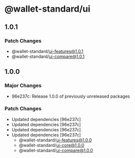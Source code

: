 # @wallet-standard/ui

## 1.0.1

### Patch Changes

- @wallet-standard/ui-features@1.0.1
- @wallet-standard/ui-compare@1.0.1

## 1.0.0

### Major Changes

- 96e237c: Release 1.0.0 of previously unreleased packages

### Patch Changes

- Updated dependencies [96e237c]
- Updated dependencies [96e237c]
- Updated dependencies [96e237c]
- Updated dependencies [96e237c]
    - @wallet-standard/ui-features@1.0.0
    - @wallet-standard/ui-core@1.0.0
    - @wallet-standard/ui-compare@1.0.0

